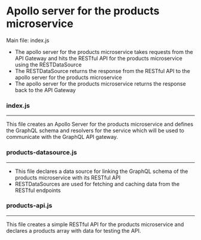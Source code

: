 # Apollo server for the products microservice

Main file: index.js

- The apollo server for the products microservice takes requests from the API Gateway and hits the RESTful API for the products microservice using the RESTDataSource
- The RESTDataSource returns the response from the RESTful API to the apollo server for the products microservice
- The apollo server for the products microservice returns the response back to the API Gateway

### index.js

---

This file creates an Apollo Server for the products microservice and defines the GraphQL schema and resolvers for the service which will be used to communicate with the GraphQL API gateway.

### products-datasource.js

---

- This file declares a data source for linking the GraphQL schema of the products microservice with its RESTful API
- RESTDataSources are used for fetching and caching data from the RESTful endpoints

### products-api.js

---

This file creates a simple RESTful API for the products microservice and declares a products array with data for testing the API.
